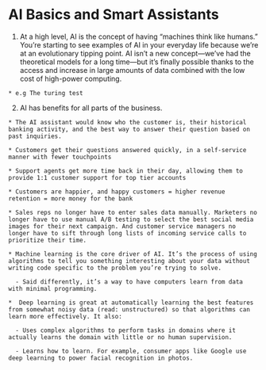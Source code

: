 # AI Basics and Smart Assistants

  1. At a high level, AI is the concept of having “machines think like humans.” You’re starting to see examples of AI in your everyday life because we’re at an evolutionary tipping point. AI isn’t a new concept—we’ve had the theoretical models for a long time—but it’s finally possible thanks to the access and increase in large amounts of data combined with the low cost of high-power computing.

    * e.g The turing test

  2. AI has benefits for all parts of the business. 

    * The AI assistant would know who the customer is, their historical banking activity, and the best way to answer their question based on past inquiries. 

    * Customers get their questions answered quickly, in a self-service manner with fewer touchpoints

    * Support agents get more time back in their day, allowing them to provide 1:1 customer support for top tier accounts

    * Customers are happier, and happy customers = higher revenue retention = more money for the bank

    * Sales reps no longer have to enter sales data manually. Marketers no longer have to use manual A/B testing to select the best social media images for their next campaign. And customer service managers no longer have to sift through long lists of incoming service calls to prioritize their time.

    * Machine learning is the core driver of AI. It’s the process of using algorithms to tell you something interesting about your data without writing code specific to the problem you’re trying to solve.

      - Said differently, it’s a way to have computers learn from data with minimal programming. 

    *  Deep learning is great at automatically learning the best features from somewhat noisy data (read: unstructured) so that algorithms can learn more effectively. It also:

      - Uses complex algorithms to perform tasks in domains where it actually learns the domain with little or no human supervision.

      - Learns how to learn. For example, consumer apps like Google use deep learning to power facial recognition in photos.